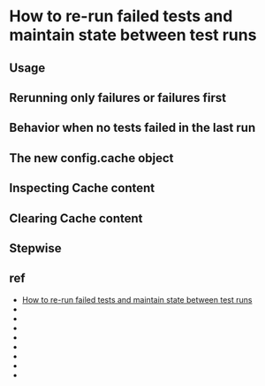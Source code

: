 # How to re-run failed tests and maintain state between test runs

## Usage



## Rerunning only failures or failures first



## Behavior when no tests failed in the last run



## The new config.cache object



## Inspecting Cache content



## Clearing Cache content



## Stepwise











## ref
* [How to re-run failed tests and maintain state between test runs](https://docs.pytest.org/en/latest/how-to/cache.html)
* []()
* []()
* []()
* []()
* []()
* []()
* []()
* []()
